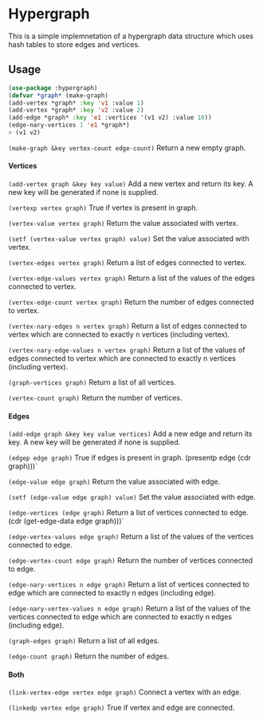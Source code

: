 # Hypergraph
This is a simple implemnetation of a hypergraph data structure which uses hash tables to store edges and vertices.

## Usage
```lisp
(use-package :hypergraph)
(defvar *graph* (make-graph)
(add-vertex *graph* :key 'v1 :value 1)
(add-vertex *graph* :key 'v2 :value 2)
(add-edge *graph* :key 'e1 :vertices '(v1 v2) :value 10))
(edge-nary-vertices 1 'e1 *graph*)
> (v1 v2)
```

`(make-graph &key vertex-count edge-count)`
Return a new empty graph.

#### Vertices
`(add-vertex graph &key key value)`
Add a new vertex and return its key. A new key will be generated if none is supplied.

`(vertexp vertex graph)`
True if vertex is present in graph.

`(vertex-value vertex graph)`
Return the value associated with vertex.

`(setf (vertex-value vertex graph) value)`
Set the value associated with vertex.

`(vertex-edges vertex graph)`
Return a list of edges connected to vertex.

`(vertex-edge-values vertex graph)`
Return a list of the values of the edges connected to vertex.

`(vertex-edge-count vertex graph)`
Return the number of edges connected to vertex.

`(vertex-nary-edges n vertex graph)`
Return a list of edges connected to vertex which are connected to exactly n vertices (including vertex).

`(vertex-nary-edge-values n vertex graph)`
Return a list of the values of edges connected to vertex which are connected to exactly n vertices (including vertex).

`(graph-vertices graph)`
Return a list of all vertices.

`(vertex-count graph)`
Return the number of vertices.

#### Edges
`(add-edge graph &key key value vertices)`
Add a new edge and return its key. A new key will be generated if none is supplied.

`(edgep edge graph)`
True if edges is present in graph.
  (presentp edge (cdr graph)))`

`(edge-value edge graph)`
Return the value associated with edge.

`(setf (edge-value edge graph) value)`
Set the value associated with edge.

`(edge-vertices (edge graph)`
Return a list of vertices connected to edge.
  (cdr (get-edge-data edge graph)))`

`(edge-vertex-values edge graph)`
Return a list of the values of the vertices connected to edge.

`(edge-vertex-count edge graph)`
Return the number of vertices connected to edge.

`(edge-nary-vertices n edge graph)`
Return a list of vertices connected to edge which are connected to exactly n edges (including edge).

`(edge-nary-vertex-values n edge graph)`
Return a list of the values of the vertices connected to edge which are connected to exactly n edges (including edge).

`(graph-edges graph)`
Return a list of all edges.

`(edge-count graph)`
Return the number of edges.

#### Both
`(link-vertex-edge vertex edge graph)`
Connect a vertex with an edge.

`(linkedp vertex edge graph)`
True if vertex and edge are connected.
